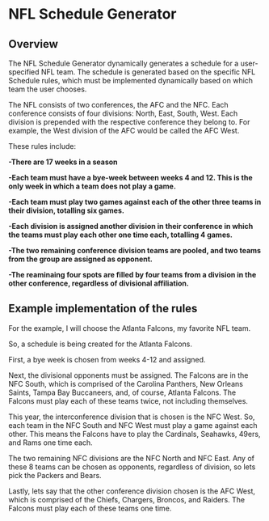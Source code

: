 # NFL Schedule Generator

## Overview
The NFL Schedule Generator dynamically generates a schedule for a user-specified NFL team. 
The schedule is generated based on the specific NFL Schedule rules, which must be implemented dynamically 
based on which team the user chooses.

The NFL consists of two conferences, the AFC and the NFC. Each conference consists of four divisions: North, East, South, West.
Each division is prepended with the respective conference they belong to. For example, the West division of the AFC would be called the AFC West.

These rules include:

**-There are 17 weeks in a season**

**-Each team must have a bye-week between weeks 4 and 12. This is the only week in which a team does not play a game.**

**-Each team must play two games against each of the other three teams in their division, totalling six games.**

**-Each division is assigned another division in their conference in which the teams must play each other one time each, totalling 4 games.**

**-The two remaining conference division teams are pooled, and two teams from the group are assigned as opponent.**

**-The reaminaing four spots are filled by four teams from a division in the other conference, regardless of divisional affiliation.**

## Example implementation of the rules
For the example, I will choose the Atlanta Falcons, my favorite NFL team.

So, a schedule is being created for the Atlanta Falcons.

First, a bye week is chosen from weeks 4-12 and assigned.

Next, the divisional opponents must be assigned. The Falcons are in the NFC South, which is comprised of the Carolina Panthers, New Orleans Saints,
Tampa Bay Buccaneers, and, of course, Atlanta Falcons. The Falcons must play each of these teams twice, not including themselves.

This year, the interconference division that is chosen is the NFC West. So, each team in the NFC South and NFC West must play a game against each other.
This means the Falcons have to play the Cardinals, Seahawks, 49ers, and Rams one time each.

The two remaining NFC divisions are the NFC North and NFC East. Any of these 8 teams can be chosen as opponents, regardless of division, 
so lets pick the Packers and Bears.

Lastly, lets say that the other conference division chosen is the AFC West, which is comprised of the Chiefs, Chargers, Broncos, and Raiders.
The Falcons must play each of these teams one time.
